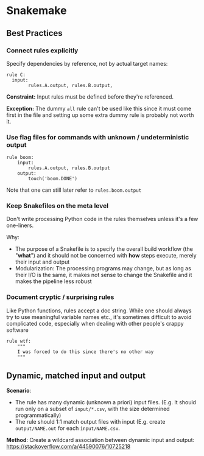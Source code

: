 # Snakemake

## Best Practices

### Connect rules explicitly

Specify dependencies by reference, not by actual target names:

```make
rule C:
  input:
        rules.A.output, rules.B.output,
```

**Constraint:** Input rules must be defined before they're referenced.

**Exception:** 
The dummy `all` rule can't be used like this since it must come first in the file
and setting up some extra dummy rule is probably not worth it.

### Use flag files for commands with unknown  / undeterministic output

```make
rule boom:
    input:
        rules.A.output, rules.B.output
    output:
        touch('boom.DONE')
```

Note that one can still later refer to `rules.boom.output`

### Keep Snakefiles on the meta level

Don't write processing Python code in the rules themselves unless it's a few one-liners.

Why:
* The purpose of a Snakefile is to specify the overall build workflow (the "**what**") and it should not be
concerned with **how** steps execute, merely their input and output
* Modularization: The processing programs may change, but as long as their I/O is the same, 
it makes not sense to change the Snakefile and it makes the pipeline less robust

### Document cryptic / surprising rules

Like Python functions, rules accept a doc string.
While one should always try to use meaningful variable names etc.,
it's sometimes difficult to avoid complicated code, 
especially when dealing with other people's crappy software

```make
rule wtf:
    """
    I was forced to do this since there's no other way
    """
```


## Dynamic, matched input and output

**Scenario**: 
- The rule has many dynamic (unknown a priori) input files. (E.g. It should run only on a subset of `input/*.csv`, with the size determined programmatically)
- The rule should 1:1 match output files with input (E.g. create  `output/NAME.out` for each `input/NAME.csv`.

**Method**:  Create a wildcard association between dynamic input and output: https://stackoverflow.com/a/44590076/10725218
